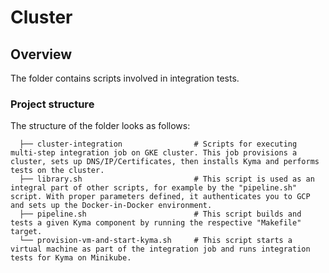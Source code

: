 # Cluster

## Overview

The folder contains scripts involved in integration tests.

### Project structure

<!-- Update the folder structure each time you modify it. -->

The structure of the folder looks as follows:

```
  ├── cluster-integration                # Scripts for executing multi-step integration job on GKE cluster. This job provisions a cluster, sets up DNS/IP/Certificates, then installs Kyma and performs tests on the cluster.
  ├── library.sh                         # This script is used as an integral part of other scripts, for example by the "pipeline.sh" script. With proper parameters defined, it authenticates you to GCP and sets up the Docker-in-Docker environment.
  ├── pipeline.sh                        # This script builds and tests a given Kyma component by running the respective "Makefile" target.
  └── provision-vm-and-start-kyma.sh     # This script starts a virtual machine as part of the integration job and runs integration tests for Kyma on Minikube.

```

